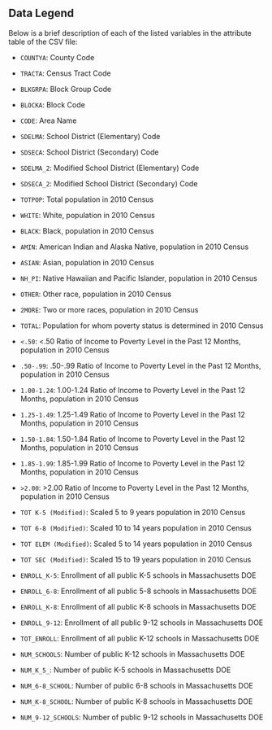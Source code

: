 ## Data Legend
Below is a brief description of each of the listed variables in the attribute table of the CSV file:
- `COUNTYA`: County Code
- `TRACTA`: Census Tract Code
- `BLKGRPA`: Block Group Code
- `BLOCKA`: Block Code
- `CODE`: Area Name
- `SDELMA`: School District (Elementary) Code
- `SDSECA`: School District (Secondary) Code
- `SDELMA_2`: Modified School District (Elementary) Code
- `SDSECA_2`: Modified School District (Secondary) Code
- `TOTPOP`: Total population in 2010 Census
- `WHITE`: White, population in 2010 Census
- `BLACK`: Black, population in 2010 Census
- `AMIN`: American Indian and Alaska Native, population in 2010 Census
- `ASIAN`: Asian, population in 2010 Census
- `NH_PI`: Native Hawaiian and Pacific Islander, population in 2010 Census
- `OTHER`: Other race, population in 2010 Census
- `2MORE`: Two or more races, population in 2010 Census

- `TOTAL`: Population for whom poverty status is determined in 2010 Census
- `<.50`: <.50 Ratio of Income to Poverty Level in the Past 12 Months, population in 2010 Census
- `.50-.99`: .50-.99 Ratio of Income to Poverty Level in the Past 12 Months, population in 2010 Census
- `1.00-1.24`: 1.00-1.24 Ratio of Income to Poverty Level in the Past 12 Months, population in 2010 Census
- `1.25-1.49`: 1.25-1.49 Ratio of Income to Poverty Level in the Past 12 Months, population in 2010 Census
- `1.50-1.84`: 1.50-1.84 Ratio of Income to Poverty Level in the Past 12 Months, population in 2010 Census
- `1.85-1.99`: 1.85-1.99 Ratio of Income to Poverty Level in the Past 12 Months, population in 2010 Census
- `>2.00`: >2.00 Ratio of Income to Poverty Level in the Past 12 Months, population in 2010 Census
- `TOT K-5 (Modified)`: Scaled 5 to 9 years population in 2010 Census
- `TOT 6-8 (Modified)`: Scaled 10 to 14 years population in 2010 Census
- `TOT ELEM (Modified)`: Scaled 5 to 14 years population in 2010 Census
- `TOT SEC (Modified)`: Scaled 15 to 19 years population in 2010 Census
- `ENROLL_K-5`: Enrollment of all public K-5 schools in Massachusetts DOE
- `ENROLL_6-8`: Enrollment of all public 5-8 schools in Massachusetts DOE
- `ENROLL_K-8`: Enrollment of all public K-8 schools in Massachusetts DOE
- `ENROLL_9-12`: Enrollment of all public 9-12 schools in Massachusetts DOE
- `TOT_ENROLL`: Enrollment of all public K-12 schools in Massachusetts DOE
- `NUM_SCHOOLS`: Number of public K-12 schools in Massachusetts DOE
- `NUM_K_5_`: Number of public K-5 schools in Massachusetts DOE
- `NUM_6-8_SCHOOL`: Number of public 6-8 schools in Massachusetts DOE
- `NUM_K-8_SCHOOL`: Number of public K-8 schools in Massachusetts DOE
- `NUM_9-12_SCHOOLS`: Number of public 9-12 schools in Massachusetts DOE
